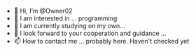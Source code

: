 - 👋 Hi, I’m @Owner02
- 👀 I am interested in ... programming
- 🌱 I am currently studying on my own...
- 💞️ I look forward to your cooperation and guidance ...
- 📫 How to contact me ... probably here. Haven't checked yet

<!---
Owner02/Owner02 is a ✨ special ✨ repository because its `README.md` (this file) appears on your GitHub profile.
You can click the Preview link to take a look at your changes.
--->
